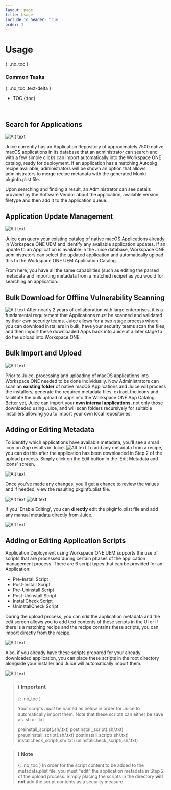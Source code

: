 ```yaml
---
layout: page
title: Usage
include_in_header: true
order: 2
---
```


# Usage
{: .no_toc }

### Common Tasks
{: .no_toc .text-delta }

* TOC
{:toc}

<br>


## Search for Applications

![Alt text](../assets/images/Search.png "Search for Apps Screenshot")

Juice currently has an Application Repository of approximately 7500 native macOS applications in its database that an administrator can search and with a few simple clicks can import automatically into the Workspace ONE catalog, ready for deployment. If an application has a matching Autopkg recipe available, administrators will be shown an option that allows administrators to merge recipe metadata with the generated Munki pkginfo.plist file.

Upon searching and finding a result, an Administrator can see details provided by the Software Vendor about the application, available version, filetype and then add it to the application queue.



## Application Update Management

![Alt text](../assets/images/Updates.png "Update Apps Screenshot")

Juice can query your existing catalog of native macOS Applications already in Workspace ONE UEM and identify any available application updates. If an update to an Application is available in the Juice database, Workspace ONE administrators can select the updated application and automatically upload this to the Workspace ONE UEM Application Catalog.

From here, you have all the same capabilities (such as editing the parsed metadata and importing metadata from a matched recipe) as you would for searching an application.


## Bulk Download for Offline Vulnerability Scanning

![Alt text](../assets/images/Bulk_Download.png "Bulk Download Screenshot")
After nearly 2 years of collaboration with large enterprises, it is a fundamental requirement that Applications must be scanned and validated by their own security teams. Juice allows for a two-stage process where you can download installers in bulk, have your security teams scan the files, and then import these downloaded Apps back into Juice at a later stage to do the upload into Workspace ONE.


## Bulk Import and Upload

![Alt text](../assets/images/Bulk_Import.png "Bulk Import Screenshot")

Prior to Juice, processing and uploading of macOS applications into Workspace ONE needed to be done individually. Now Administrators can scan an **existing folder** of native macOS Applications and Juice will process the installers, generate the required metadata files, extract the icons and facilitate the bulk upload of apps into the Workspace ONE App Catalog. Better yet, Juice can import your **own internal applications**, not only those downloaded using Juice, and will scan folders recursively for suitable installers allowing you to import your own local repositories.

## Adding or Editing Metadata

To identify which applications have available metadata, you'll see a small icon on App results in Juice.
![Alt text](../assets/images/HasRecipe.png "Has Recipe Icon")
To add any metadata from a recipe, you can do this after the application has been downloaded in Step 2 of the upload process. Simply click on the Edit button in the 'Edit Metadata and Icons' screen.

![Alt text](../assets/images/EditMetadata.png "Edit Metadata Button")

Once you've made any changes, you'll get a chance to review the values and if needed, view the resulting pkginfo.plist file.

![Alt text](../assets/images/Changes.png "Changed Metadata Screen")
![Alt text](../assets/images/SaveAppMetadata.png "Save Metadata Screen")

If you 'Enable Editing', you can **directly** edit the pkginfo.plist file and add any manual metadata directly from Juice.

![Alt text](../assets/images/EditAppMetdata.png "Edit App Metadata Screen")

## Adding or Editing Application Scripts

Application Deployment using Workspace ONE UEM supports the use of scripts that are processed during certain phases of the application management process. There are 6 script types that can be provided for an Application:

- Pre-Install Script
- Post-Install Script
- Pre-Uninstall Script
- Post-Uninstall Script
- InstallCheck Script
- UninstallCheck Script

During the upload process, you can *edit* the application metadata and the edit screen allows you to add text contents of these scripts in the UI or if there is a matching recipe and the recipe contains these scripts, you can import directly from the recipe.

![Alt text](../assets/images/AddScript.png "Add Script Screen")

Also, if you already have these scripts prepared for your already downloaded application, you can place these scripts in the root directory alongside your installer and Juice will automatically import them. 

![Alt text](../assets/images/ImportedScripts.png "Imported Scripts Example")

>### ℹ️ Important
>{: .no_toc }
>
> Your scripts *must* be named as below in order for Juice to automatically import them. Note that these scripts can either be save as .sh or .txt
> 
> preinstall_script(.sh/.txt)
> postinstall_script(.sh/.txt)
> preuninstall_script(.sh/.txt)
> postinstall_script(.sh/.txt)
> installcheck_script(.sh/.txt)
> uninstallcheck_script(.sh/.txt)

>### ℹ️ Note
>{: .no_toc }
> In order for the script content to be added to the metadata.plist file, you must "edit" the application metadata in Step 2 of the upload process. Simply placing the scripts in the directory **will not** add the script contents as a security measure.
